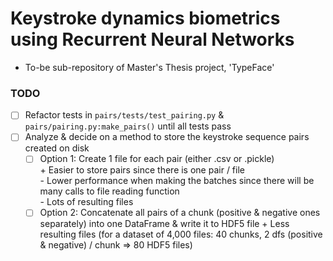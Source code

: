 # Keystroke dynamics biometrics using Recurrent Neural Networks

- To-be sub-repository of Master's Thesis project, 'TypeFace'

### TODO
- [ ] Refactor tests in `pairs/tests/test_pairing.py` & `pairs/pairing.py:make_pairs()` until all tests pass  
- [ ] Analyze & decide on a method to store the keystroke sequence pairs created on disk  
	- [ ] Option 1: Create 1 file for each pair (either .csv or .pickle)  
					+ Easier to store pairs since there is one pair / file  
		 			- Lower performance when making the batches since there will be many calls to file reading function  
		 			- Lots of resulting files
	- [ ] Option 2: Concatenate all pairs of a chunk (positive & negative ones separately) into one DataFrame & write it to HDF5 file
					+ Less resulting files (for a dataset of 4,000 files: 40 chunks, 2 dfs (positive & negative) / chunk => 80 HDF5 files)  
